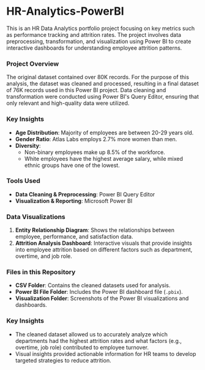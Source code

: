 # HR-Analytics-PowerBI

This is an HR Data Analytics portfolio project focusing on key metrics such as performance tracking and attrition rates. The project involves data preprocessing, transformation, and visualization using Power BI to create interactive dashboards for understanding employee attrition patterns.

### Project Overview
The original dataset contained over 80K records. For the purpose of this analysis, the dataset was cleaned and processed, resulting in a final dataset of 76K records used in this Power BI project. Data cleaning and transformation were conducted using Power BI's Query Editor, ensuring that only relevant and high-quality data were utilized.

### Key Insights
- **Age Distribution**: Majority of employees are between 20-29 years old.
- **Gender Ratio**: Atlas Labs employs 2.7% more women than men.
- **Diversity**:
  - Non-binary employees make up 8.5% of the workforce.
  - White employees have the highest average salary, while mixed ethnic groups have one of the lowest.

### Tools Used
- **Data Cleaning & Preprocessing**: Power BI Query Editor
- **Visualization & Reporting**: Microsoft Power BI

### Data Visualizations
1. **Entity Relationship Diagram**: Shows the relationships between employee, performance, and satisfaction data.
2. **Attrition Analysis Dashboard**: Interactive visuals that provide insights into employee attrition based on different factors such as department, overtime, and job role.

### Files in this Repository
- **CSV Folder**: Contains the cleaned datasets used for analysis.
- **Power BI File Folder**: Includes the Power BI dashboard file (`.pbix`).
- **Visualization Folder**: Screenshots of the Power BI visualizations and dashboards.

### Key Insights
- The cleaned dataset allowed us to accurately analyze which departments had the highest attrition rates and what factors (e.g., overtime, job role) contributed to employee turnover.
- Visual insights provided actionable information for HR teams to develop targeted strategies to reduce attrition.

